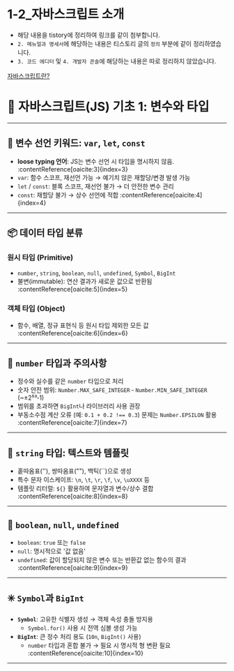 # 1-2_자바스크립트 소개
- 해당 내용을 tistory에 정리하여 링크를 같이 첨부합니다.
- `2. 메뉴얼과 명세서`에 해당하는 내용은 티스토리 글의 `정의` 부분에 같이 정리하였습니다.
- `3. 코드 에디터` 및 `4. 개발자 콘솔`에 해당하는 내용은 따로 정리하지 않았습니다.

[자바스크립트란?](https://ldd6cr-adness.tistory.com/268)

# 📘 자바스크립트(JS) 기초 1: 변수와 타입

---

## 🧠 변수 선언 키워드: `var`, `let`, `const`

- **loose typing 언어**: JS는 변수 선언 시 타입을 명시하지 않음. :contentReference[oaicite:3]{index=3}  
- `var`: 함수 스코프, 재선언 가능 → 예기치 않은 재할당/변경 발생 가능  
- `let` / `const`: 블록 스코프, 재선언 불가 → 더 안전한 변수 관리  
- `const`: 재할당 불가 → 상수 선언에 적합 :contentReference[oaicite:4]{index=4}

---

## 📦 데이터 타입 분류

### 원시 타입 (Primitive)
- `number`, `string`, `boolean`, `null`, `undefined`, `Symbol`, `BigInt`  
- 불변(immutable): 연산 결과가 새로운 값으로 반환됨 :contentReference[oaicite:5]{index=5}

### 객체 타입 (Object)
- 함수, 배열, 정규 표현식 등 원시 타입 제외한 모든 값 :contentReference[oaicite:6]{index=6}

---

## 🔢 `number` 타입과 주의사항

- 정수와 실수를 같은 `number` 타입으로 처리  
- 숫자 안전 범위: `Number.MAX_SAFE_INTEGER` ‑ `Number.MIN_SAFE_INTEGER` (~±2⁵³‑1)  
- 범위를 초과하면 `BigInt`나 라이브러리 사용 권장  
- 부동소수점 계산 오류 (예: `0.1 + 0.2 !== 0.3`) 문제는 `Number.EPSILON` 활용 :contentReference[oaicite:7]{index=7}

---

## 📝 `string` 타입: 텍스트와 템플릿

- 홑따옴표(''), 쌍따옴표(""), 백틱(``)으로 생성  
- 특수 문자 이스케이프: `\n`, `\t`, `\r`, `\f`, `\v`, `\uXXXX` 등  
- 템플릿 리터럴: `${}` 활용하여 문자열과 변수/상수 결합 :contentReference[oaicite:8]{index=8}

---

## 🔘 `boolean`, `null`, `undefined`

- `boolean`: `true` 또는 `false`  
- `null`: 명시적으로 '값 없음'  
- `undefined`: 값이 할당되지 않은 변수 또는 반환값 없는 함수의 결과 :contentReference[oaicite:9]{index=9}

---

## ✳️ `Symbol`과 `BigInt`

- **`Symbol`**: 고유한 식별자 생성 → 객체 속성 충돌 방지용  
  - `Symbol.for()` 사용 시 전역 심볼 생성 가능  
- **`BigInt`**: 큰 정수 처리 용도 (`10n`, `BigInt()` 사용)  
  - `number` 타입과 혼합 불가 → 필요 시 명시적 형 변환 필요 :contentReference[oaicite:10]{index=10}

---

